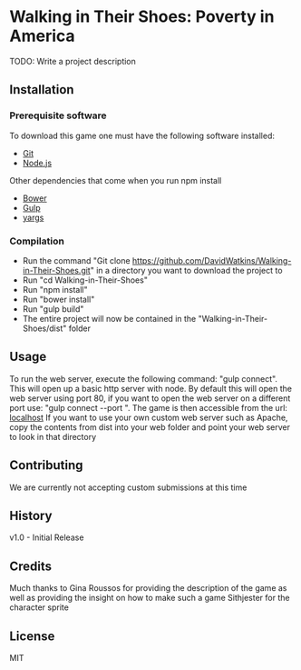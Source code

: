 # Walking in Their Shoes: Poverty in America 

TODO: Write a project description

## Installation

### Prerequisite software
To download this game one must have the following software installed:
- [Git](https://git-scm.com/)
- [Node.js](https://nodejs.org/)

Other dependencies that come when you run npm install
- [Bower](http://bower.io/)
- [Gulp](http://gulpjs.com/)
- [yargs](https://www.npmjs.com/package/yargs)

### Compilation
- Run the command "Git clone https://github.com/DavidWatkins/Walking-in-Their-Shoes.git" in a directory you want to download the project to
- Run "cd Walking-in-Their-Shoes"
- Run "npm install"
- Run "bower install"
- Run "gulp build"
- The entire project will now be contained in the "Walking-in-Their-Shoes/dist" folder

## Usage

To run the web server, execute the following command: "gulp connect". This will open up a basic http server with node. By default this will open the web server using port 80, if you want to open the web server on a different port use: "gulp connect --port <port>". The game is then accessible from the url: [localhost](localhost)
If you want to use your own custom web server such as Apache, copy the contents from dist into your web folder and point your web server to look in that directory


## Contributing

We are currently not accepting custom submissions at this time

## History

v1.0 - Initial Release

## Credits

Much thanks to Gina Roussos for providing the description of the game as well as providing the insight on how to make such a game
Sithjester for the character sprite

## License

MIT